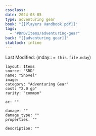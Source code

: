 ```yaml
---
cssclass: 
date: 2024-03-05
type: adventuring gear
book: "[[Players Handbook.pdf]]"
tags:
  - "#DnD/Items/adventuring-gear"
back: "[[adventuring gear]]"
stablock: inline
---
```

Last Modified: (mday:: `= this.file.mday`)


```statblock
layout: Items
source: "SRD"
name: "Shovel"
image: 
category: "Adventuring Gear"
cost: "2.0 gp"
rarity: "common"

ac: ""

damage: ""
damage_type: ""
properties: ""

description: ""
```